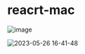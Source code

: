 # reacrt-mac

![image](https://github.com/VENDREDl/reacrt-mac/assets/65541546/30633aa9-f72b-4a26-bdc0-d32d987b1642)

![2023-05-26 16-41-48](https://github.com/VENDREDl/reacrt-mac/assets/65541546/8bfad2c0-c787-42db-bf45-610844efdec8)
